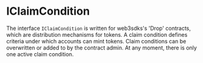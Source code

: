 # IClaimCondition





The interface `IClaimCondition` is written for web3sdks&#39;s &#39;Drop&#39; contracts, which are distribution mechanisms for tokens.  A claim condition defines criteria under which accounts can mint tokens. Claim conditions can be overwritten  or added to by the contract admin. At any moment, there is only one active claim condition.





